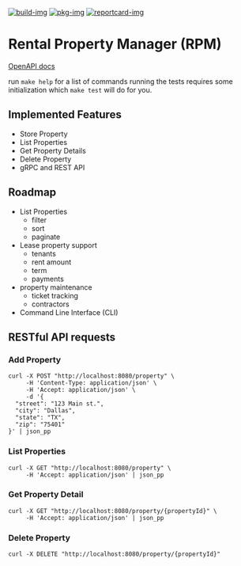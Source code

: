 [![build-img]][build-url]
[![pkg-img]][pkg-url]
[![reportcard-img]][reportcard-url]

# Rental Property Manager (RPM)

[OpenAPI docs](https://petstore.swagger.io/?url=https://raw.githubusercontent.com/tempcke/rpm/master/api/rest/openapi.yaml)

run `make help` for a list of commands
running the tests requires some initialization which `make test` will do for you.

## Implemented Features
- Store Property
- List Properties
- Get Property Details
- Delete Property
- gRPC and REST API

## Roadmap
- List Properties
    - filter
    - sort
    - paginate
- Lease property support
    - tenants
    - rent amount
    - term
    - payments
- property maintenance
    - ticket tracking
    - contractors
- Command Line Interface (CLI)
    
## RESTful API requests
### Add Property
```
curl -X POST "http://localhost:8080/property" \
     -H 'Content-Type: application/json' \
     -H 'Accept: application/json' \
     -d '{
  "street": "123 Main st.",
  "city": "Dallas",
  "state": "TX",
  "zip": "75401"
}' | json_pp
```

### List Properties
```
curl -X GET "http://localhost:8080/property" \
     -H 'Accept: application/json' | json_pp
```

### Get Property Detail
```
curl -X GET "http://localhost:8080/property/{propertyId}" \
     -H 'Accept: application/json' | json_pp
```

### Delete Property
```
curl -X DELETE "http://localhost:8080/property/{propertyId}"
```

[build-img]: https://github.com/tempcke/rpm/actions/workflows/test.yml/badge.svg
[build-url]: https://github.com/tempcke/rpm/actions
[pkg-img]: https://pkg.go.dev/badge/tempcke/rpm
[pkg-url]: https://pkg.go.dev/github.com/tempcke/rpm
[reportcard-img]: https://goreportcard.com/badge/tempcke/rpm
[reportcard-url]: https://goreportcard.com/report/tempcke/rpm
